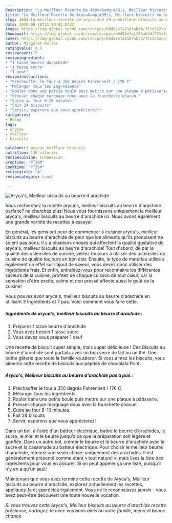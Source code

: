 ```yaml
---
description: "La Meilleur Recette De Aryca&amp;#39;s, Meilleur biscuits au beurre d&amp;#39;arachide"
title: "La Meilleur Recette De Aryca&amp;#39;s, Meilleur biscuits au beurre d&amp;#39;arachide"
slug: 4684-la-meilleur-recette-de-aryca-and-39-s-meilleur-biscuits-au-beurre-d-and-39-arachide
date: 2020-09-18T21:50:42.022Z
image: https://img-global.cpcdn.com/recipes/b0d52e7a118fab3d/751x532cq70/arycas-meilleur-biscuits-au-beurre-darachide-photo-principale-de-la-recette.jpg
thumbnail: https://img-global.cpcdn.com/recipes/b0d52e7a118fab3d/751x532cq70/arycas-meilleur-biscuits-au-beurre-darachide-photo-principale-de-la-recette.jpg
cover: https://img-global.cpcdn.com/recipes/b0d52e7a118fab3d/751x532cq70/arycas-meilleur-biscuits-au-beurre-darachide-photo-principale-de-la-recette.jpg
author: Margaret Keller
ratingvalue: 4.3
reviewcount: 5
recipeingredient:
- "1 tasse beurre darachide"
- "1 tasse sucre"
- "1 oeuf"
recipeinstructions:
- "Préchauffer le four à 350 degrés Fahrenheit / 176 C"
- "Mélanger tous les ingrédients"
- "Rouler dans une petite boule puis mettre sur une plaque à pâtisserie."
- "Presser chaque marquage doux avec la fourchette chacun."
- "Cuire au four 8-10 minutes."
- "Fait 24 biscuits"
- "Servir, espérons que vous apprécierez!"
categories:
- Resep
tags:
- arycas
- meilleur
- biscuits

katakunci: arycas meilleur biscuits 
nutrition: 136 calories
recipecuisine: Indonesian
preptime: "PT10M"
cooktime: "PT50M"
recipeyield: "4"
recipecategory: Lunch

---
```



![Aryca&#39;s, Meilleur biscuits au beurre d&#39;arachide](https://img-global.cpcdn.com/recipes/b0d52e7a118fab3d/751x532cq70/arycas-meilleur-biscuits-au-beurre-darachide-photo-principale-de-la-recette.jpg)

Vous recherchez la recette aryca&#39;s, meilleur biscuits au beurre d&#39;arachide parfaite? ne cherchez plus! Nous vous fournissons uniquement le meilleur aryca&#39;s, meilleur biscuits au beurre d&#39;arachide ici. Nous avons également une grande variété de recettes à essayer.

En général, les gens ont peur de commencer à cuisiner aryca&#39;s, meilleur biscuits au beurre d&#39;arachide de peur que les aliments qu'ils produisent ne soient pas bons. Il y a plusieurs choses qui affectent la qualité gustative de aryca&#39;s, meilleur biscuits au beurre d&#39;arachide! Tout d'abord, de par la qualité des ustensiles de cuisine, veillez toujours à utiliser des ustensiles de cuisine de qualité toujours en bon état. Ensuite, le type de matériau utilisé a également un effet sur l'ajout de saveur, vous devez donc utiliser des ingrédients frais. Et enfin, entraînez-vous pour reconnaître les différentes saveurs de la cuisine, profitez de chaque cuisson de tout cœur, car la sensation d'être excité, calme et non pressé affecte aussi le goût de la cuisine!

<!--inarticleads1-->

Vous pouvez avoir aryca&#39;s, meilleur biscuits au beurre d&#39;arachide en utilisant 3 Ingrédients et 7 pas. Voici comment vous faire cette.

##### Ingrédients de aryca&#39;s, meilleur biscuits au beurre d&#39;arachide :

1. Préparer 1 tasse beurre d&#39;arachide
1. Vous avez besoin 1 tasse sucre
1. Vous devez vous préparer 1 oeuf


Une recette de biscuit super simple, mais super délicieuse ! Ces Biscuits au beurre d&#39;arachide sont parfaits avec un bon verre de lait ou un thé. Une petite gâterie que toute la famille va adorer. Si vous aimez les biscuits, vous aimerez cette recette de biscuits aux pépites de chocolats Print. 

<!--inarticleads2-->

##### Aryca&#39;s, Meilleur biscuits au beurre d&#39;arachide pas à pas :

1. Préchauffer le four à 350 degrés Fahrenheit / 176 C
1. Mélanger tous les ingrédients
1. Rouler dans une petite boule puis mettre sur une plaque à pâtisserie.
1. Presser chaque marquage doux avec la fourchette chacun.
1. Cuire au four 8-10 minutes.
1. Fait 24 biscuits
1. Servir, espérons que vous apprécierez!


Dans un bol, à l&#39;aide d&#39;un batteur électrique, battre le beurre d&#39;arachides, le sucre, le miel et le beurre jusqu&#39;à ce que la préparation soit légère et gonflée. Dans un autre bol, crémer le beurre et le beurre d&#39;arachide avec le sucre et la cassonade au batteur électrique. Pour choisir le meilleur beurre d&#39;arachide, retenez une seule chose: uniquement des arachides. Il est généralement présenté comme étant « tout naturel », mais lisez la liste des ingrédients pour vous en assurer. Si on peut appeler ça une liste, puisqu&#39;il n&#39;y en a qu&#39;un seul! 

<!--inarticleads1-->

<p>
Maintenant que vous avez terminé cette recette de Aryca&#39;s, Meilleur biscuits au beurre d&#39;arachide, explorez actuellement les recettes, appliquez-la et appréciez également. Vous ne le reconnaissez jamais - vous avez peut-être découvert une toute nouvelle vocation.
</p>

<p>
<i>Si vous trouvez cette Aryca&#39;s, Meilleur biscuits au beurre d&#39;arachide recette précieuse, partagez-la avec vos bons amis ou votre famille, merci et bonne chance.</i>
</p>
